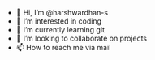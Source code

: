 - 👋 Hi, I’m @harshwardhan-s
- 👀 I’m interested in coding
- 🌱 I’m currently learning git 
- 💞️ I’m looking to collaborate on projects
- 📫 How to reach me via mail

<!---
harshwardhan-s/harshwardhan-s is a ✨ special ✨ repository because its `README.md` (this file) appears on your GitHub profile.
You can click the Preview link to take a look at your changes.
--->
